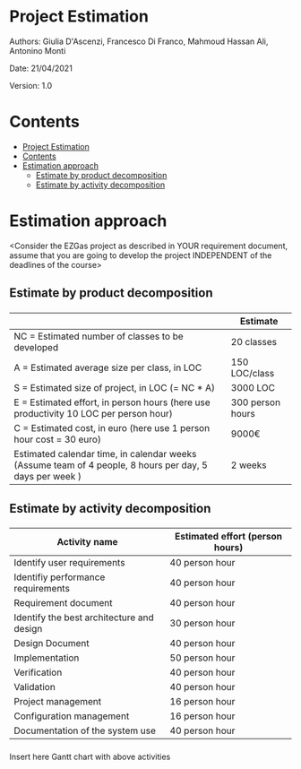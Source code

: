 # Project Estimation  
Authors: Giulia D'Ascenzi, Francesco Di Franco, Mahmoud Hassan Ali, Antonino Monti

Date: 21/04/2021

Version: 1.0
# Contents
- [Project Estimation](#project-estimation)
- [Contents](#contents)
- [Estimation approach](#estimation-approach)
  - [Estimate by product decomposition](#estimate-by-product-decomposition)
  - [Estimate by activity decomposition](#estimate-by-activity-decomposition)



  

    

  
# Estimation approach
<Consider the EZGas  project as described in YOUR requirement document, assume that you are going to develop the project INDEPENDENT of the deadlines of the course>

## Estimate by product decomposition
### 
|             | Estimate                        |             
| ----------- | ------------------------------- |  
| NC =  Estimated number of classes to be developed   |              20 classes        |             
|  A = Estimated average size per class, in LOC       |             150   LOC/class         | 
| S = Estimated size of project, in LOC (= NC * A) |   3000 LOC     |
| E = Estimated effort, in person hours (here use productivity 10 LOC per person hour)  |    300 person hours    |   
| C = Estimated cost, in euro (here use 1 person hour cost = 30 euro) | 9000€ | 
| Estimated calendar time, in calendar weeks (Assume team of 4 people, 8 hours per day, 5 days per week ) |  2 weeks      |               
## Estimate by activity decomposition
### 
|         Activity name                     | Estimated effort (person hours)   |             
| -----------                               | ------------------------------- | 
| Identify user requirements                |  40 person hour |
| Identifiy performance requirements        |  40 person hour |
| Requirement document                      |  40 person hour |
| Identify the best architecture and design |  30 person hour |
| Design Document                           |  40 person hour |
| Implementation                            |  50 person hour |
| Verification                              |  40 person hour |
| Validation                                |  40 person hour |
| Project management                        |  16 person hour |
| Configuration management                  |  16 person hour |
| Documentation of the system use           |  40 person hour |

###
Insert here Gantt chart with above activities
